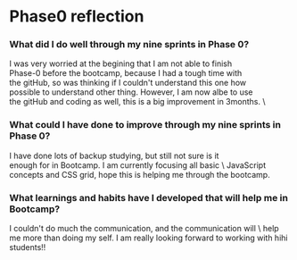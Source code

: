 # Phase0 reflection

### What did I do well through my nine sprints in Phase 0?

I was very worried at the begining that I am not able to finish \
Phase-0 before the bootcamp, because I had a tough time with \
the gitHub, so was thinking if I couldn't understand this one how \
possible to understand other thing. However, I am now albe to use \
the gitHub and coding as well, this is a big improvement in 3months. \ 

### What could I have done to improve through my nine sprints in Phase 0?

I have done lots of backup studying, but still not sure is it \
enough for in Bootcamp. I am currently focusing all basic \ JavaScript concepts and CSS grid, hope this is helping me through the bootcamp.

### What learnings and habits have I developed that will help me in Bootcamp?

I couldn't do much the communication, and the communication will \ help me more than doing my self. I am really looking forward to working with hihi students!!